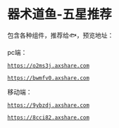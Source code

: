 # 器术道鱼-五星推荐



包含各种组件，推荐给🐟，预览地址：

pc端：

[``https://o2ms3j.axshare.com``](https://bwmfv0.axshare.com)

[``https://bwmfv0.axshare.com``](https://bwmfv0.axshare.com)

移动端：

[``https://9ybzdj.axshare.com``](https://bwmfv0.axshare.com)

[``https://8cci82.axshare.com``](https://bwmfv0.axshare.com)

